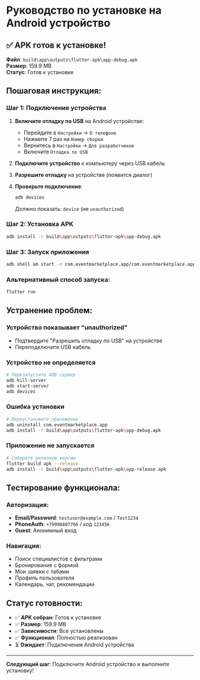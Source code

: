 # Руководство по установке на Android устройство

## ✅ APK готов к установке!

**Файл**: `build\app\outputs\flutter-apk\app-debug.apk`  
**Размер**: 159.9 MB  
**Статус**: Готов к установке

## Пошаговая инструкция:

### Шаг 1: Подключение устройства

1. **Включите отладку по USB** на Android устройстве:
   - Перейдите в `Настройки` → `О телефоне`
   - Нажмите 7 раз на `Номер сборки`
   - Вернитесь в `Настройки` → `Для разработчиков`
   - Включите `Отладка по USB`

2. **Подключите устройство** к компьютеру через USB кабель

3. **Разрешите отладку** на устройстве (появится диалог)

4. **Проверьте подключение**:
   ```bash
   adb devices
   ```
   Должно показать: `device` (не `unauthorized`)

### Шаг 2: Установка APK

```bash
adb install -r build\app\outputs\flutter-apk\app-debug.apk
```

### Шаг 3: Запуск приложения

```bash
adb shell am start -n com.eventmarketplace.app/com.eventmarketplace.app.MainActivity
```

### Альтернативный способ запуска:

```bash
flutter run
```

## Устранение проблем:

### Устройство показывает "unauthorized"
- Подтвердите "Разрешить отладку по USB" на устройстве
- Переподключите USB кабель

### Устройство не определяется
```bash
# Перезапустите ADB сервер
adb kill-server
adb start-server
adb devices
```

### Ошибка установки
```bash
# Переустановите приложение
adb uninstall com.eventmarketplace.app
adb install -r build\app\outputs\flutter-apk\app-debug.apk
```

### Приложение не запускается
```bash
# Соберите релизную версию
flutter build apk --release
adb install -r build\app\outputs\flutter-apk\app-release.apk
```

## Тестирование функционала:

### Авторизация:
- **Email/Password**: `testuser@example.com` / `Test1234`
- **PhoneAuth**: `+79998887766` / код `123456`
- **Guest**: Анонимный вход

### Навигация:
- Поиск специалистов с фильтрами
- Бронирование с формой
- Мои заявки с табами
- Профиль пользователя
- Календарь, чат, рекомендации

## Статус готовности:

- ✅ **APK собран**: Готов к установке
- ✅ **Размер**: 159.9 MB
- ✅ **Зависимости**: Все установлены
- ✅ **Функционал**: Полностью реализован
- ⏳ **Ожидает**: Подключения Android устройства

---

**Следующий шаг**: Подключите Android устройство и выполните установку!






















